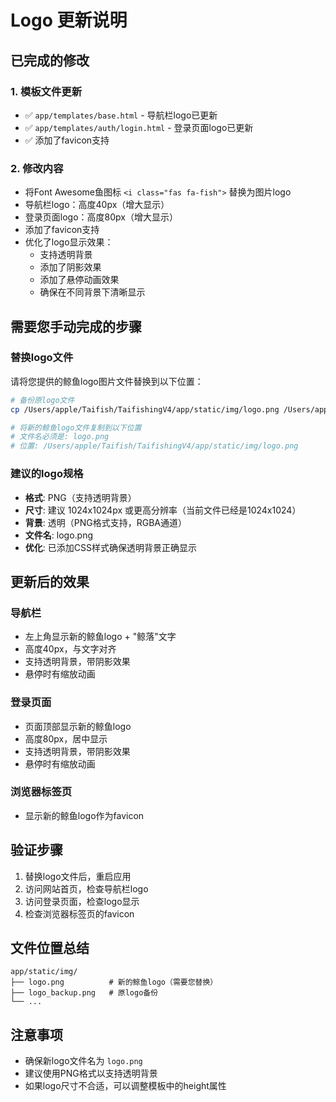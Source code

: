 # Logo 更新说明

## 已完成的修改

### 1. 模板文件更新
- ✅ `app/templates/base.html` - 导航栏logo已更新
- ✅ `app/templates/auth/login.html` - 登录页面logo已更新
- ✅ 添加了favicon支持

### 2. 修改内容
- 将Font Awesome鱼图标 `<i class="fas fa-fish">` 替换为图片logo
- 导航栏logo：高度40px（增大显示）
- 登录页面logo：高度80px（增大显示）
- 添加了favicon支持
- 优化了logo显示效果：
  - 支持透明背景
  - 添加了阴影效果
  - 添加了悬停动画效果
  - 确保在不同背景下清晰显示

## 需要您手动完成的步骤

### 替换logo文件
请将您提供的鲸鱼logo图片文件替换到以下位置：

```bash
# 备份原logo文件
cp /Users/apple/Taifish/TaifishingV4/app/static/img/logo.png /Users/apple/Taifish/TaifishingV4/app/static/img/logo_backup.png

# 将新的鲸鱼logo文件复制到以下位置
# 文件名必须是: logo.png
# 位置: /Users/apple/Taifish/TaifishingV4/app/static/img/logo.png
```

### 建议的logo规格
- **格式**: PNG（支持透明背景）
- **尺寸**: 建议 1024x1024px 或更高分辨率（当前文件已经是1024x1024）
- **背景**: 透明（PNG格式支持，RGBA通道）
- **文件名**: logo.png
- **优化**: 已添加CSS样式确保透明背景正确显示

## 更新后的效果

### 导航栏
- 左上角显示新的鲸鱼logo + "鲸落"文字
- 高度40px，与文字对齐
- 支持透明背景，带阴影效果
- 悬停时有缩放动画

### 登录页面
- 页面顶部显示新的鲸鱼logo
- 高度80px，居中显示
- 支持透明背景，带阴影效果
- 悬停时有缩放动画

### 浏览器标签页
- 显示新的鲸鱼logo作为favicon

## 验证步骤

1. 替换logo文件后，重启应用
2. 访问网站首页，检查导航栏logo
3. 访问登录页面，检查logo显示
4. 检查浏览器标签页的favicon

## 文件位置总结

```
app/static/img/
├── logo.png          # 新的鲸鱼logo（需要您替换）
├── logo_backup.png   # 原logo备份
└── ...
```

## 注意事项

- 确保新logo文件名为 `logo.png`
- 建议使用PNG格式以支持透明背景
- 如果logo尺寸不合适，可以调整模板中的height属性
